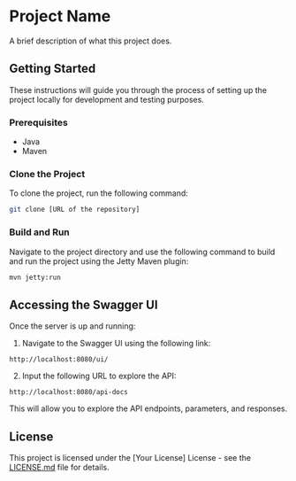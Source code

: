 # Project Name

A brief description of what this project does.

## Getting Started

These instructions will guide you through the process of setting up the project locally for development and testing purposes.

### Prerequisites

- Java
- Maven

### Clone the Project

To clone the project, run the following command:

```bash
git clone [URL of the repository]
```

### Build and Run

Navigate to the project directory and use the following command to build and run the project using the Jetty Maven plugin:

```bash
mvn jetty:run
```

## Accessing the Swagger UI

Once the server is up and running:

1. Navigate to the Swagger UI using the following link:

```
http://localhost:8080/ui/
```

2. Input the following URL to explore the API:

```
http://localhost:8080/api-docs
```

This will allow you to explore the API endpoints, parameters, and responses.

## License

This project is licensed under the [Your License] License - see the [LICENSE.md](LICENSE.md) file for details.